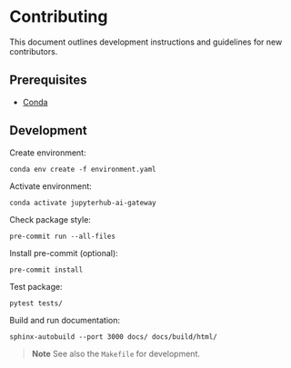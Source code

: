 # Contributing

This document outlines development instructions and guidelines for new contributors.

## Prerequisites

- [Conda](https://www.conda.org)

## Development

Create environment:

```console
conda env create -f environment.yaml
```

Activate environment:

```console
conda activate jupyterhub-ai-gateway
```

Check package style:

```console
pre-commit run --all-files
```

Install pre-commit (optional):

```console
pre-commit install
```

Test package:

```console
pytest tests/
```

Build and run documentation:

```console
sphinx-autobuild --port 3000 docs/ docs/build/html/
```

> **Note** See also the `Makefile` for development.
